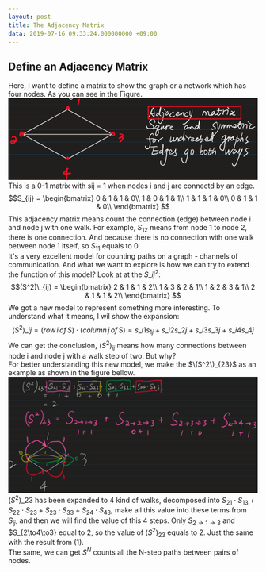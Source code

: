 ```yaml
---
layout: post
title: The Adjacency Matrix
data: 2019-07-16 09:33:24.000000000 +09:00
---
```

## Define an Adjacency Matrix
Here, I want to define a matrix to show the graph or a network which has four nodes. As you can see in the Figure.
![the network graph](/assets/1907/Snipaste_2019-07-16_09-39-37.png)<br>
This is a 0-1 matrix with sij = 1 when nodes i and j are connectd by an edge.
$$S_{ij} =  
  \begin{bmatrix}
  0 & 1 & 1 & 0\\
  1 & 0 & 1 & 1\\
  1 & 1 & 1 & 0\\
  0 & 1 & 1 & 0\\
  \end{bmatrix}
$$
This adjacency matrix means count the connection (edge) between node i and node j with one walk. For example, $S_{12}$ means from node 1 to node 2, there is one connection. And because there is no connection with one walk between node 1 itself, so $S_{11}$ equals to 0.<br>
It's a very excellent model for counting paths on a graph - channels of communication. And what we want to explore is how we can try to extend the function of this model? Look at at the $S\_{ij}^2$:
$$(S^2)\_{ij} =  
  \begin{bmatrix}
  2 & 1 & 1 & 2\\
  1 & 3 & 2 & 1\\
  1 & 2 & 3 & 1\\
  2 & 1 & 1 & 2\\
  \end{bmatrix}
$$
We got a new model to represent something more interesting. To understand what it means, I wil show the expansion:
$$(S^2)\_{ij} = (row\,i\,of\,S)\cdot(column\,j\,of\,S) = s\_{i1}s_{1j}+s\_{i2}s\_{2j}+s\_{i3}s\_{3j}+s\_{i4}s\_{4j} \tag{1}$$
We can get the conclusion, $(S^2)_{ij}$ means how many connections between node i and node j with a walk step of two. But why?<br>
For better understanding this new model, we make the $\(S^2\)_{23}$ as an example as shown in the figure bellow.
![S21 example](/assets/1907/Snipaste_2019-07-17_08-41-12.png)
$(S^2)\_{23}$ has been expanded to 4 kind of walks, decomposed into $S_{21}\cdot S_{13} + S_{22}\cdot S_{23} + S_{23}\cdot S_{33} + S_{24}\cdot S_{43}$, make all this value into these terms from $S_{ij}$, and then we will find the value of this 4 steps. Only $S_{2\to1\to3}$ and $S_{2\to4\to3} equal to 2, so the value of $(S^2)_{23}$ equals to 2. Just the same with the result from (1).<br>
The same, we can get $S^N$ counts all the N-step paths between pairs of nodes.

